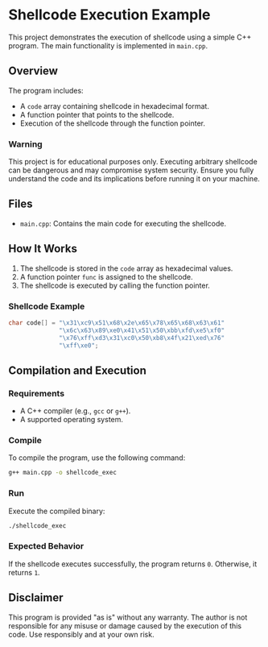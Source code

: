 
# Shellcode Execution Example

This project demonstrates the execution of shellcode using a simple C++ program. The main functionality is implemented in `main.cpp`.

## Overview

The program includes:
- A `code` array containing shellcode in hexadecimal format.
- A function pointer that points to the shellcode.
- Execution of the shellcode through the function pointer.

### **Warning**
This project is for educational purposes only. Executing arbitrary shellcode can be dangerous and may compromise system security. Ensure you fully understand the code and its implications before running it on your machine.

## Files

- `main.cpp`: Contains the main code for executing the shellcode.

## How It Works

1. The shellcode is stored in the `code` array as hexadecimal values.
2. A function pointer `func` is assigned to the shellcode.
3. The shellcode is executed by calling the function pointer.

### Shellcode Example

```c
char code[] = "\x31\xc9\x51\x68\x2e\x65\x78\x65\x68\x63\x61"
              "\x6c\x63\x89\xe0\x41\x51\x50\xbb\xfd\xe5\xf0"
              "\x76\xff\xd3\x31\xc0\x50\xb8\x4f\x21\xed\x76"
              "\xff\xe0";
```

## Compilation and Execution

### Requirements
- A C++ compiler (e.g., `gcc` or `g++`).
- A supported operating system.

### Compile
To compile the program, use the following command:
```bash
g++ main.cpp -o shellcode_exec
```

### Run
Execute the compiled binary:
```bash
./shellcode_exec
```

### Expected Behavior
If the shellcode executes successfully, the program returns `0`. Otherwise, it returns `1`.

## Disclaimer
This program is provided "as is" without any warranty. The author is not responsible for any misuse or damage caused by the execution of this code. Use responsibly and at your own risk.